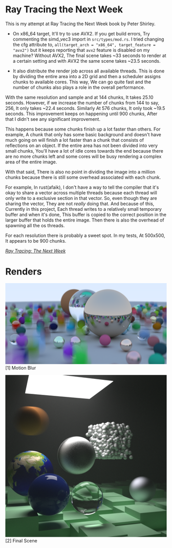 # Ray Tracing the Next Week

This is my attempt at Ray Tracing the Next Week book by Peter Shirley.


* On x86_64 target, It'll try to use AVX2. If you get build errors, Try commenting the simd_vec3 import in `src/types/mod.rs`.
I tried changing the cfg attribute to, `all(target_arch = "x86_64", target_feature = "avx2")` but it keeps reporting that `avx2` feature is disabled on my machine?
Without AVX2, The final scene takes ~33 seconds to render at a certain setting and with AVX2 the same scene takes ~23.5 seconds.




* It also distribute the render job across all available threads. This is done by dividing the entire area into a 2D grid and then a scheduler assigns chunks to available cores.
This way, We can go quite fast and the number of chunks also plays a role in the overall performance.

With the same resolution and sample and at 144 chunks, It takes 25.10 seconds.
However, if we increase the number of chunks from 144 to say, 256, It only takes ~22.4 seconds.
Similarly At 576 chunks, It only took ~19.5 seconds.
This improvement keeps on happening until 900 chunks, After that I didn't see any significant improvement.



This happens because some chunks finish up a lot faster than others. For example, A chunk that only has some basic background and doesn't have much going on will finish a lot faster than a chunk that consists of reflections on an object.
If the entire area has not been divided into very small chunks, You'll have a lot of idle cores towards the end because there are no more chunks left and some cores will be busy rendering a complex area of the entire image.

With that said, There is also no point in dividing the image into a million chunks because there is still some overhead associated with each chunk.

For example, In rust(afaik), I don't have a way to tell the compiler that it's okay to share a vector across multiple threads because each thread will only write to a exclusive section in that vector. So, even though they are sharing the vector, They are not _really_ doing that.
And because of this, Currently in this project, Each thread writes to a relatively small temporary buffer and when it's done, This buffer is copied to the correct position in the larger buffer that holds the entire image. Then there is also the overhead of spawning all the os threads.

For each resolution there is probably a sweet spot. In my tests, At 500x500, It appears to be 900 chunks.


[_Ray Tracing: The Next Week_](https://raytracing.github.io/books/RayTracingTheNextWeek.html)

# Renders


![[1] Motion Blur](./renders/motion_blur.png)
[1] Motion Blur

![[2] Final Scene](./renders/final_scene.png)
[2] Final Scene
